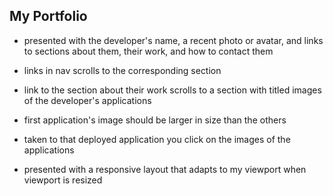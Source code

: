 ## My Portfolio

* presented with the developer's name, a recent photo or avatar, and links to sections about them, their work, and how to contact them

* links in nav scrolls to the corresponding section

* link to the section about their work scrolls to a section with titled images of the developer's applications

* first application's image should be larger in size than the others

* taken to that deployed application you click on the images of the applications

* presented with a responsive layout that adapts to my viewport when viewport is resized
